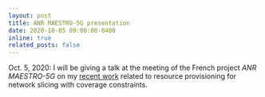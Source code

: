 ```yaml
---
layout: post
title: ANR MAESTRO-5G presentation
date: 2020-10-05 09:00:00-0400
inline: true
related_posts: false
---
```


Oct. 5, 2020: I will be giving a talk at the meeting of the French project *ANR MAESTRO-5G* on my [recent work](https://ieeexplore.ieee.org/document/9187556/) related to resource provisioning for network slicing with coverage constraints. 
